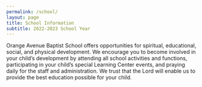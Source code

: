 ```yaml
---
permalink: /school/
layout: page
title: School Information
subtitle: 2022-2023 School Year
---
```


Orange Avenue Baptist School offers opportunities for spiritual, educational, social, and physical development. We encourage you to become involved in your child’s development by attending all school activities and functions, participating in your child’s special Learning Center events, and praying daily for the staff and administration. We trust that the Lord will enable us to provide the best education possible for your child.
